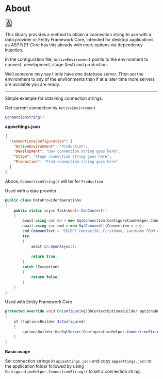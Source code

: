 ﻿# About

![Configuration](assets/configuration.png)


This library provides a method to obtain a connection string to use with a data provider or Entity Framework Core, intended for desktop applications as ASP.NET Core has this already with more options via dependency injection.

In the configuration file, `ActiveEnvironment` points to the environment to connect, development, stage (test) and production.

Well someone may say I only have one database server. Then set the environment to any of the environments than if at a later time more servers are available you are ready.

---

Simple example for obtaining connection strings.

Get current connection by `ActiveEnvironment`

```csharp
ConnectionString()
```


**appsettings.json**

```json
{
  "ConnectionsConfiguration": {
    "ActiveEnvironment": "Production",
    "Development": "Dev connection string goes here",
    "Stage": "Stage connection string goes here",
    "Production": "Prod connection string goes here"
  }
}
```

Above, `ConnectionString()` will be for `Production`

Used with a data provider

```csharp
public class DataProviderOperations
{
    public static async Task<bool> CanConnect()
    {
        await using var cn = new SqlConnection(ConfigurationHelper.ConnectionString());
        await using var cmd = new SqlCommand(){Connection = cn};
        cmd.CommandText = "SELECT ContactId, FirstName, LastName FROM dbo.Contact1;";
        try
        {
            await cn.OpenAsync();

            return true;
        }
        catch (Exception)
        {
            return false;
        }
    }
}
```

Used with Entity Framework Core

```csharp
protected override void OnConfiguring(DbContextOptionsBuilder optionsBuilder)
{
    if (!optionsBuilder.IsConfigured)
    {
        optionsBuilder.UseSqlServer(ConfigurationHelper.ConnectionString());
    }
}
```

**Basic usage**

Set connection strings in `appsettings.json` and copy `appsettings.json` to the application folder followed by using `ConfigurationHelper.ConnectionString()` to set a connection string.